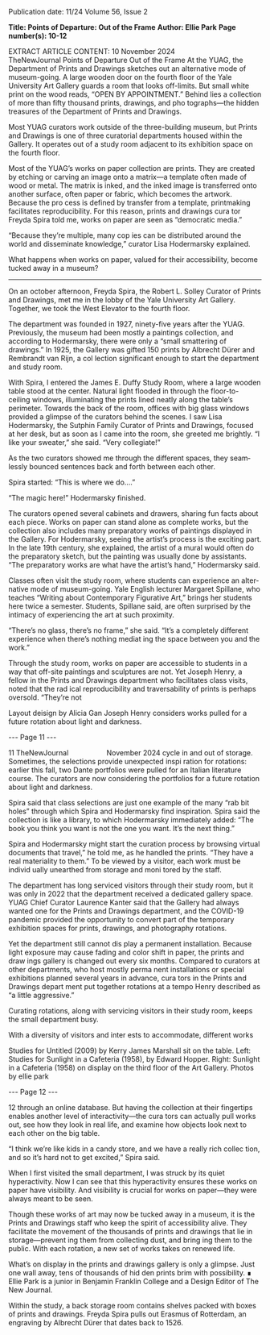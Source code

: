 Publication date: 11/24
Volume 56, Issue 2

**Title: Points of Departure: Out of the Frame**
**Author: Ellie Park**
**Page number(s): 10-12**

EXTRACT ARTICLE CONTENT:
10
November 2024          TheNewJournal
Points of Departure
Out of the Frame
At the YUAG, the Department of Prints and 
Drawings sketches out an alternative mode 
of museum-going.
A
large wooden door on the 
fourth floor of the Yale University 
Art Gallery guards a room that looks 
off-limits. But small white print on the 
wood reads, “OPEN BY APPOINTMENT.” 
Behind lies a collection of more than 
fifty thousand prints, drawings, and pho­
tographs—the hidden treasures of the 
Department of Prints and Drawings.

Most YUAG curators work outside 
of the three-building museum, but 
Prints and Drawings is one of three 
curatorial departments housed within 
the Gallery. It operates out of a study 
room adjacent to its exhibition space 
on the fourth floor.

Most of the YUAG’s works on paper 
collection are prints. They are created 
by etching or carving an image onto a 
matrix—a template often made of wood 
or metal. The matrix is inked, and the 
inked image is transferred onto another 
surface, often paper or fabric, which 
becomes the artwork. Because the pro­
cess is defined by transfer from a template, 
printmaking facilitates reproducibility. 
For this reason, prints and drawings cura­
tor Freyda Spira told me, works on paper 
are seen as “democratic media.”

“Because they’re multiple, many cop­
ies can be distributed around the world 
and disseminate knowledge,” curator 
Lisa Hodermarsky explained.

What happens when works on paper, 
valued for their accessibility, become 
tucked away in a museum?

***
On an october afternoon, Freyda 
Spira, the Robert L. Solley Curator of 
Prints and Drawings, met me in the 
lobby of the Yale University Art Gallery. 
Together, we took the West Elevator to 
the fourth floor. 

The department was founded in 
1927, ninety-five years after the YUAG. 
Previously, the museum had been mostly 
a paintings collection, and according to 
Hodermarsky, there were only a “small 
smattering of drawings.” In 1925, the 
Gallery was gifted 150 prints by Albrecht 
Dürer and Rembrandt van Rijn, a col­
lection significant enough to start the 
department and study room.

With Spira, I entered the James 
E. Duffy Study Room, where a large 
wooden table stood at the center. Natural 
light flooded in through the floor-to-
ceiling windows, illuminating the prints 
lined neatly along the table’s perimeter. 
Towards the back of the room, offices with 
big glass windows provided a glimpse 
of the curators behind the scenes. I saw 
Lisa Hodermarsky, the Sutphin Family 
Curator of Prints and Drawings, focused 
at her desk, but as soon as I came into the 
room, she greeted me brightly. “I like your 
sweater,” she said. “Very collegiate!”

As the two curators showed me 
through the different spaces, they seam­
lessly bounced sentences back and forth 
between each other.

Spira started: “This is where we do….”

“The magic here!” Hodermarsky finished.

The curators opened several cabinets 
and drawers, sharing fun facts about each 
piece. Works on paper can stand alone 
as complete works, but the collection 
also includes many preparatory works of 
paintings displayed in the Gallery. For 
Hodermarsky, seeing the artist’s process is 
the exciting part. In the late 19th century, 
she explained, the artist of a mural would 
often do the preparatory sketch, but the 
painting was usually done by assistants. 
“The preparatory works are what have the 
artist’s hand,” Hodermarsky said.


Classes often visit the study room, 
where students can experience an alter­
native mode of museum-going. Yale 
English lecturer Margaret Spillane, who 
teaches “Writing about Contemporary 
Figurative Art,” brings her students here 
twice a semester. Students, Spillane said, 
are often surprised by the intimacy of 
experiencing the art at such proximity.

“There’s no glass, there’s no frame,” 
she said. “It’s a completely different 
experience when there’s nothing mediat­
ing the space between you and the work.”


Through the study room, works on 
paper are accessible to students in a way 
that off-site paintings and sculptures are 
not. Yet Joseph Henry, a fellow in the 
Prints and Drawings department who 
facilitates class visits, noted that the rad­
ical reproducibility and traversability of 
prints is perhaps oversold. “They’re not 


Layout deisign by Alicia Gan
Joseph Henry considers works pulled for a future rotation about light and darkness.


--- Page 11 ---

11
TheNewJournal          November 2024
cycle in and out of storage. Sometimes, 
the selections provide unexpected inspi­
ration for rotations: earlier this fall, two 
Dante portfolios were pulled for an 
Italian literature course. The curators 
are now considering the portfolios for a 
future rotation about light and darkness.

Spira said that class selections are 
just one example of the many “rab­
bit holes” through which Spira and 
Hodermarsky find inspiration. Spira said 
the collection is like a library, to which 
Hodermarsky immediately added: “The 
book you think you want is not the one 
you want. It’s the next thing.” 

Spira and Hodermarsky might 
start the curation process by browsing 
virtual documents that travel,” he told 
me, as he handled the prints. “They have 
a real materiality to them.” To be viewed 
by a visitor, each work must be individ­
ually unearthed from storage and moni­
tored by the staff.

The department has long serviced 
visitors through their study room, but 
it was only in 2022 that the department 
received a dedicated gallery space. YUAG 
Chief Curator Laurence Kanter said 
that the Gallery had always wanted one 
for the Prints and Drawings department, 
and the COVID-19 pandemic provided 
the opportunity to convert part of the 
temporary exhibition spaces for prints, 
drawings, and photography rotations.

Yet the department still cannot dis­
play a permanent installation. Because 
light exposure may cause fading and 
color shift in paper, the prints and draw­
ings gallery is changed out every six 
months. Compared to curators at other 
departments, who host mostly perma­
nent installations or special exhibitions 
planned several years in advance, cura­
tors in the Prints and Drawings depart­
ment put together rotations at a tempo 
Henry described as “a little aggressive.” 

Curating rotations, along with servicing 
visitors in their study room, keeps the 
small department busy.

With a diversity of visitors and inter­
ests to accommodate, different works 


Studies for Untitled (2009) by Kerry James Marshall sit on the table.
Left: Studies for Sunlight in a Cafeteria (1958), by Edward Hopper. Right: Sunlight in a Cafeteria (1958) on display on the third floor of the Art Gallery.
Photos by ellie park


--- Page 12 ---

12
through an online database. But having 
the collection at their fingertips enables 
another level of interactivity—the cura­
tors can actually pull works out, see how 
they look in real life, and examine how 
objects look next to each other on the 
big table.

“I think we’re like kids in a candy 
store, and we have a really rich collec­
tion, and so it’s hard not to get excited,” 
Spira said.

When I first visited the small 
department, I was struck by its quiet 
hyperactivity. Now I can see that this 
hyperactivity ensures these works on 
paper have visibility. And visibility is 
crucial for works on paper—they were 
always meant to be seen.

Though these works of art may now 
be tucked away in a museum, it is the 
Prints and Drawings staff who keep the 
spirit of accessibility alive. They facilitate 
the movement of the thousands of prints 
and drawings that lie in storage—prevent­
ing them from collecting dust, and bring­
ing them to the public. With each rotation, 
a new set of works takes on renewed life.

What’s on display in the prints and 
drawings gallery is only a glimpse. Just 
one wall away, tens of thousands of hid­
den prints brim with possibility. ∎
Ellie Park is a junior in
Benjamin Franklin College and a 
Design Editor of The New Journal.

Within the study, a back storage room contains shelves packed with boxes of prints and drawings. Freyda 
Spira pulls out Erasmus of Rotterdam, an engraving by Albrecht Dürer that dates back to 1526.